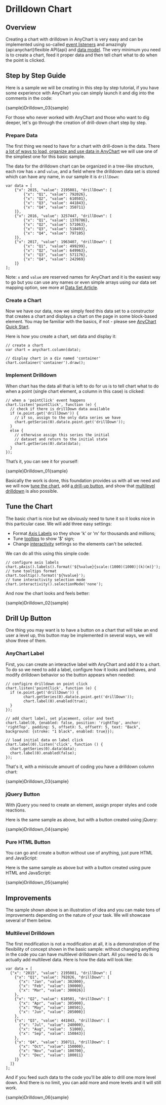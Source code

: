 # Drilldown Chart

## Overview

Creating a chart with drilldown in AnyChart is very easy and can be implemented using so-called [event listeners](../Common_Settings/Event_Listeners) and amazingly {api:anychart}flexible API{api} and [data model](../Working_with_Data/Overview). The very minimum you need is to create a chart, feed it proper data and then tell chart what to do when the point is clicked.

## Step by Step Guide

Here is a sample we will be creating in this step by step tutorial, if you have some experience with AnyChart you can simply launch it and dig into the comments in the code:

{sample}Drilldown\_03{sample}

For those who never worked with AnyChart and those who want to dig deeper, let's go through the creation of drill-down chart step by step.

### Prepare Data

The first thing we need to have for a chart with drill-down is the data. There [a lot of ways to load, organize and use data in AnyChart](../Working_with_Data/Overview) we will use one of the simpliest one for this basic sample.

The data for the drilldown chart can be organized in a tree-like structure, each row has `x` and `value`, and a field where the drilldown data set is stored which can have any name, in our sample it is `drillDown`: 

```
var data = [
    {"x": 2015, "value": 2195081, "drillDown": [
        {"x": "Q1", "value": 792026},
        {"x": "Q2", "value": 610501},
        {"x": "Q3", "value": 441843},
        {"x": "Q4", "value": 350711}
    ]},
    {"x": 2016, "value": 3257447, "drillDown": [
        {"x": "Q1", "value": 1378786},
        {"x": "Q2", "value": 571063},
        {"x": "Q3", "value": 510493},
        {"x": "Q4", "value": 797105}
    ]},
    {"x": 2017, "value": 1963407, "drillDown": [
        {"x": "Q1", "value": 499299},
        {"x": "Q2", "value": 649963},
        {"x": "Q3", "value": 571176},
        {"x": "Q4", "value": 242969}
    ]}
];
```

Note: `x` and `value` are reserved names for AnyChart and it is the easiest way to go but you can use any names or even simple arrays using our data set mapping option, see more at [Data Set Article](../Working_with_Data/Using_Data_Sets).

### Create a Chart

Now we have our data, now we simply feed this data set to a constructor that creates a chart and displays a chart on the page in some block-based element. You may be familiar with the basics, if not - please see [AnyChart Quick Start](../Quick_Start/Quick_Start).

Here is how you create a chart, set data and display it:

```
// create a chart
var chart = anychart.column(data);

// display chart in a div named 'container'
chart.container('container').draw();
```

### Implement Drilldown

When chart has the data all that is left to do for us is to tell chart what to do when a point (single chart element, a column in this case) is clicked:

```
// when a 'pointClick' event happens
chart.listen('pointClick', function (e) {
  // check if there is drillDown data available
  if (e.point.get('drillDown')) {
    // if so, assign to the only data series we have
    chart.getSeries(0).data(e.point.get('drillDown'));
  }
  else {
    // otherwise assign this series the initial
    // dataset and return to the initial state
    chart.getSeries(0).data(data);
  }
});
```

That’s it, you can see it for yourself: 

{sample}Drilldown\_01{sample}

Basically the work is done, this foundation provides us with all we need and we will now [tune the chart](#tune_the_chart), add [a drill-up button](#drill_up_button), and show that [multilevel drilldown](#multilevel_drilldown) is also possible.

## Tune the Chart

The basic chart is nice but we obviously need to tune it so it looks nice in this particular case. We will add three easy settings:
- Format [Axis Labels](../Axes_and_Grids/Axes_Labels_Formatting) so they show 'k' or 'm' for thousands and millions;
- Tune [tooltips](../Common_Settings/Tooltip) to show '$' sign;
- Change [interactivity](../Common_Settings/Interactivity) settings so the elements can't be selected.

We can do all this using this simple code:

```
// configure axis labels
chart.yAxis().labels().format('${%value}{scale:(1000)(1000)|(k)(m)}');
// tune tooltips format
chart.tooltip().format('${%value}');
// tune interactivity selection mode
chart.interactivity().selectionMode('none');
```

And now the chart looks and feels better:

{sample}Drilldown\_02{sample}

## Drill Up Button

One thing you may want is to have a button on a chart that will take an end user a level up, this button may be implemented in several ways, we will show three of them.

### AnyChart Label

First, you can create an interactive label with AnyChart and add it to a chart. To do so we need to add a label, configure how it looks and behaves, and modify drilldown behavior so the button appears when needed:

```
// configire drilldown on point click
chart.listen('pointClick', function (e) {
  if (e.point.get('drillDown')) {
        chart.getSeries(0).data(e.point.get('drillDown'));
        chart.label(0).enabled(true);            
  }
});

// add chart label, set placement, color and text
chart.label(0, {enabled: false, position: 'rightTop', anchor: 'rightTop', padding: 5, offsetX: 5, offsetY: 5, text: "Back", background: {stroke: "1 black", enabled: true}});

// load initial data on label click
chart.label(0).listen('click', function () {
  chart.getSeries(0).data(data);
  chart.label(0).enabled(false);
}); 
```

That's it, with a miniscule amount of coding you have a drilldown column chart:

{sample}Drilldown\_03{sample}

### jQuery Button

With jQuery you need to create an element, assign proper styles and code reactions.

Here is the same sample as above, but with a button created using jQuery:

{sample}Drilldown\_04{sample}

### Pure HTML Button

You can go and create a button without use of anything, just pure HTML and JavaScript:

Here is the same sample as above but with a button created using pure HTML and JavaScript:

{sample}Drilldown\_05{sample}

## Improvements

The sample shown above is an illustration of idea and you can make tons of improvements depending on the nature of your task. We will showcase several of them below.

### Multilevel Drilldown

The first modification is not a modification at all, it is a demonstration of the flexibility of concept shown in the basic sample: without changing anything in the code you can have multilevel drilldown chart. All you need to do is actually add multilevel data. Here is how the data will look like:

```
var data = [
  {"x": "2015", "value": 2195081, "drillDown": [
    {"x": "Q1", "value": 792026, "drillDown": [
      {"x": "Jan", "value": 302000},
      {"x": "Feb", "value": 190000},
      {"x": "Mar", "value": 300026}]
    },
    {"x": "Q2", "value": 610501, "drillDown": [
      {"x": "Apr", "value": 305000},
      {"x": "May", "value": 100501},
      {"x": "Jun", "value": 205000}]
    },
    {"x": "Q3", "value": 441843, "drillDown": [
      {"x": "Jul", "value": 240000},
      {"x": "Aug", "value":  51000},
      {"x": "Sep", "value": 150843}]
    },
    {"x": "Q4", "value": 350711, "drillDown": [
      {"x": "Oct", "value": 150000},
      {"x": "Nov", "value": 100700},
      {"x": "Dec", "value": 100011}
    ]}
  ]}
];
```

And if you feed such data to the code you'll be able to drill one more level down. And there is no limit, you can add more and more levels and it will still work.

{sample}Drilldown\_06{sample}
